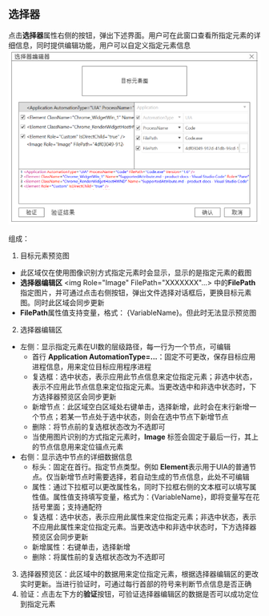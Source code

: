 ## 选择器

点击**选择器**属性右侧的按钮，弹出下述界面。用户可在此窗口查看所指定元素的详细信息，同时提供编辑功能，用户可以自定义指定元素信息
![img](./Selector.png)

组成： 
1. 目标元素预览图
- 此区域仅在使用图像识别方式指定元素时会显示，显示的是指定元素的截图
- **选择器编辑区** <img Role="Image" FilePath="XXXXXXX"...> 中的**FilePath**指定图片，并可通过点击右侧按钮，弹出文件选择对话框后，更换目标元素图。同时此区域会同步更新
- **FilePath**属性值支持变量，格式： {VariableName}。但此时无法显示预览图
2. 选择器编辑区
- 左侧：显示指定元素在UI数的层级路径，每一行为一个节点，可编辑
  - 首行 **Application AutomationType=...**：固定不可更改，保存目标应用进程信息，用来定位目标应用程序进程
  - 复选框：选中状态，表示应用此节点信息来定位指定元素；非选中状态，表示不应用此节点信息来定位指定元素。当更改选中和非选中状态时，下方选择器预览区会同步更新
  - 新增节点：此区域空白区域处右键单击，选择新增，此时会在末行新增一个节点；若某一节点处于选中状态，则会在选中节点下新增节点
  - 删除：将节点前的复选框状态改为不选即可
  - 当使用图片识别的方式指定元素时，**Image** 标签会固定于最后一行，其上的节点信息用来定位锚点元素
- 右侧：显示选中节点的详细数据信息
  - 标头：固定在首行。指定节点类型。例如 **Element**表示用于UIA的普通节点。仅当新增节点时需要选择，若自动生成的节点信息，此处不可编辑
  - 属性：通过下拉框可以更改属性名，同时下拉框右侧的文本框可以填写属性值。属性值支持填写变量，格式为：{VariableName}，即将变量写在花括号里面；支持通配符
  - 复选框：选中状态，表示应用此属性来定位指定元素；非选中状态，表示不应用此属性来定位指定元素。当更改选中和非选中状态时，下方选择器预览区会同步更新
  - 新增属性：右键单击，选择新增
  - 删除：将属性前的复选框状态改为不选即可
3. 选择器预览区：此区域中的数据用来定位指定元素，根据选择器编辑区的更改实时更新。当进行验证时，可通过每行首部的符号来判断节点信息是否正确 
4. 验证：点击左下方的**验证**按钮，可验证选择器编辑区的数据是否可以成功定位到指定元素